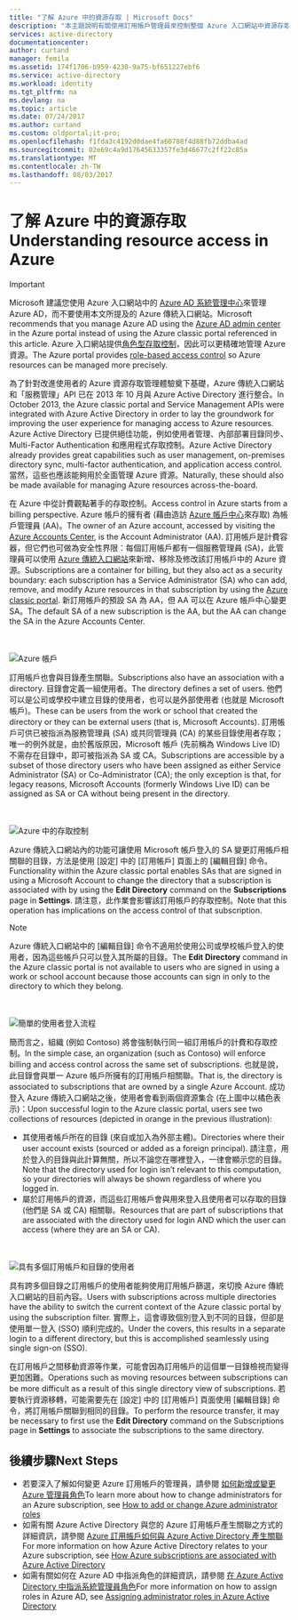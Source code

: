 ```yaml
---
title: "了解 Azure 中的資源存取 | Microsoft Docs"
description: "本主題說明有關使用訂用帳戶管理員來控制整個 Azure 入口網站中資源存取的概念"
services: active-directory
documentationcenter: 
author: curtand
manager: femila
ms.assetid: 174f1706-b959-4230-9a75-bf651227ebf6
ms.service: active-directory
ms.workload: identity
ms.tgt_pltfrm: na
ms.devlang: na
ms.topic: article
ms.date: 07/24/2017
ms.author: curtand
ms.custom: oldportal;it-pro;
ms.openlocfilehash: f1fda3c4192d0dae4fa60788f4d88fb72ddba4ad
ms.sourcegitcommit: 02e69c4a9d17645633357fe3d46677c2ff22c85a
ms.translationtype: MT
ms.contentlocale: zh-TW
ms.lasthandoff: 08/03/2017
---
```

# <a name="understanding-resource-access-in-azure"></a><span data-ttu-id="ec1d6-103">了解 Azure 中的資源存取</span><span class="sxs-lookup"><span data-stu-id="ec1d6-103">Understanding resource access in Azure</span></span>
> [!IMPORTANT]
> <span data-ttu-id="ec1d6-104">Microsoft 建議您使用 Azure 入口網站中的 [Azure AD 系統管理中心](https://aad.portal.azure.com)來管理 Azure AD，而不要使用本文所提及的 Azure 傳統入口網站。</span><span class="sxs-lookup"><span data-stu-id="ec1d6-104">Microsoft recommends that you manage Azure AD using the [Azure AD admin center](https://aad.portal.azure.com) in the Azure portal instead of using the Azure classic portal referenced in this article.</span></span> <span data-ttu-id="ec1d6-105">Azure 入口網站提供[角色型存取控制](role-based-access-control-configure.md)，因此可以更精確地管理 Azure 資源。</span><span class="sxs-lookup"><span data-stu-id="ec1d6-105">The Azure portal provides [role-based access control](role-based-access-control-configure.md) so Azure resources can be managed more precisely.</span></span>
> 
> 

<span data-ttu-id="ec1d6-106">為了針對改進使用者的 Azure 資源存取管理體驗奠下基礎，Azure 傳統入口網站和「服務管理」API 已在 2013 年 10 月與 Azure Active Directory 進行整合。</span><span class="sxs-lookup"><span data-stu-id="ec1d6-106">In October 2013, the Azure classic portal and Service Management APIs were integrated with Azure Active Directory in order to lay the groundwork for improving the user experience for managing access to Azure resources.</span></span> <span data-ttu-id="ec1d6-107">Azure Active Directory 已提供絕佳功能，例如使用者管理、內部部署目錄同步、Multi-Factor Authentication 和應用程式存取控制。</span><span class="sxs-lookup"><span data-stu-id="ec1d6-107">Azure Active Directory already provides great capabilities such as user management, on-premises directory sync, multi-factor authentication, and application access control.</span></span> <span data-ttu-id="ec1d6-108">當然，這些也應該能夠用於全面管理 Azure 資源。</span><span class="sxs-lookup"><span data-stu-id="ec1d6-108">Naturally, these should also be made available for managing Azure resources across-the-board.</span></span>

<span data-ttu-id="ec1d6-109">在 Azure 中從計費觀點著手的存取控制。</span><span class="sxs-lookup"><span data-stu-id="ec1d6-109">Access control in Azure starts from a billing perspective.</span></span> <span data-ttu-id="ec1d6-110">Azure 帳戶的擁有者 (藉由造訪 [Azure 帳戶中心](https://account.windowsazure.com/subscriptions)來存取) 為帳戶管理員 (AA)。</span><span class="sxs-lookup"><span data-stu-id="ec1d6-110">The owner of an Azure account, accessed by visiting the  [Azure Accounts Center](https://account.windowsazure.com/subscriptions), is the Account Administrator (AA).</span></span> <span data-ttu-id="ec1d6-111">訂用帳戶是計費容器，但它們也可做為安全性界限：每個訂用帳戶都有一個服務管理員 (SA)，此管理員可以使用 [Azure 傳統入口網站](https://manage.windowsazure.com/)來新增、移除及修改該訂用帳戶中的 Azure 資源。</span><span class="sxs-lookup"><span data-stu-id="ec1d6-111">Subscriptions are a container for billing, but they also act as a security boundary: each subscription has a Service Administrator (SA) who can add, remove, and modify Azure resources in that subscription by using the [Azure classic portal](https://manage.windowsazure.com/).</span></span> <span data-ttu-id="ec1d6-112">新訂用帳戶的預設 SA 為 AA，但 AA 可以在 Azure 帳戶中心變更 SA。</span><span class="sxs-lookup"><span data-stu-id="ec1d6-112">The default SA of a new subscription is the AA, but the AA can change the SA in the Azure Accounts Center.</span></span>

<br><br>![Azure 帳戶][1]

<span data-ttu-id="ec1d6-114">訂用帳戶也會與目錄產生關聯。</span><span class="sxs-lookup"><span data-stu-id="ec1d6-114">Subscriptions also have an association with a directory.</span></span> <span data-ttu-id="ec1d6-115">目錄會定義一組使用者。</span><span class="sxs-lookup"><span data-stu-id="ec1d6-115">The directory defines a set of users.</span></span> <span data-ttu-id="ec1d6-116">他們可以是公司或學校中建立目錄的使用者，也可以是外部使用者 (也就是 Microsoft 帳戶)。</span><span class="sxs-lookup"><span data-stu-id="ec1d6-116">These can be users from the work or school that created the directory or they can be external users (that is, Microsoft Accounts).</span></span> <span data-ttu-id="ec1d6-117">訂用帳戶可供已被指派為服務管理員 (SA) 或共同管理員 (CA) 的某些目錄使用者存取；唯一的例外就是，由於舊版原因，Microsoft 帳戶 (先前稱為 Windows Live ID) 不需存在目錄中，即可被指派為 SA 或 CA。</span><span class="sxs-lookup"><span data-stu-id="ec1d6-117">Subscriptions are accessible by a subset of those directory users who have been assigned as either Service Administrator (SA) or Co-Administrator (CA); the only exception is that, for legacy reasons, Microsoft Accounts (formerly Windows Live ID) can be assigned as SA or CA without being present in the directory.</span></span>

<br><br>![Azure 中的存取控制][2]

<span data-ttu-id="ec1d6-119">Azure 傳統入口網站內的功能可讓使用 Microsoft 帳戶登入的 SA 變更訂用帳戶相關聯的目錄，方法是使用 [設定] 中的 [訂用帳戶] 頁面上的 [編輯目錄] 命令。</span><span class="sxs-lookup"><span data-stu-id="ec1d6-119">Functionality within the Azure classic portal enables SAs that are signed in using a Microsoft Account to change the directory that a subscription is associated with by using the **Edit Directory** command on the **Subscriptions** page in **Settings**.</span></span> <span data-ttu-id="ec1d6-120">請注意，此作業會影響該訂用帳戶的存取控制。</span><span class="sxs-lookup"><span data-stu-id="ec1d6-120">Note that this operation has implications on the access control of that subscription.</span></span>

> [!NOTE]
> <span data-ttu-id="ec1d6-121">Azure 傳統入口網站中的 [編輯目錄] 命令不適用於使用公司或學校帳戶登入的使用者，因為這些帳戶只可以登入其所屬的目錄。</span><span class="sxs-lookup"><span data-stu-id="ec1d6-121">The **Edit Directory** command in the Azure classic portal is not available to users who are signed in using a work or school account because those accounts can sign in only to the directory to which they belong.</span></span>
> 
> 

<br><br>![簡單的使用者登入流程][3]

<span data-ttu-id="ec1d6-123">簡而言之，組織 (例如 Contoso) 將會強制執行同一組訂用帳戶的計費和存取控制。</span><span class="sxs-lookup"><span data-stu-id="ec1d6-123">In the simple case, an organization (such as Contoso) will enforce billing and access control across the same set of subscriptions.</span></span> <span data-ttu-id="ec1d6-124">也就是說，此目錄會與單一 Azure 帳戶所擁有的訂用帳戶相關聯。</span><span class="sxs-lookup"><span data-stu-id="ec1d6-124">That is, the directory is associated to subscriptions that are owned by a single Azure Account.</span></span> <span data-ttu-id="ec1d6-125">成功登入 Azure 傳統入口網站之後，使用者會看到兩個資源集合 (在上圖中以橘色表示)：</span><span class="sxs-lookup"><span data-stu-id="ec1d6-125">Upon successful login to the Azure classic portal, users see two collections of resources (depicted in orange in the previous illustration):</span></span>

* <span data-ttu-id="ec1d6-126">其使用者帳戶所在的目錄 (來自或加入為外部主體)。</span><span class="sxs-lookup"><span data-stu-id="ec1d6-126">Directories where their user account exists (sourced or added as a foreign principal).</span></span> <span data-ttu-id="ec1d6-127">請注意，用於登入的目錄與此計算無關，所以不論您在哪裡登入，一律會顯示您的目錄。</span><span class="sxs-lookup"><span data-stu-id="ec1d6-127">Note that the directory used for login isn’t relevant to this computation, so your directories will always be shown regardless of where you logged in.</span></span>
* <span data-ttu-id="ec1d6-128">屬於訂用帳戶的資源，而這些訂用帳戶會與用來登入且使用者可以存取的目錄 (他們是 SA 或 CA) 相關聯。</span><span class="sxs-lookup"><span data-stu-id="ec1d6-128">Resources that are part of subscriptions that are associated with the directory used for login AND which the user can access (where they are an SA or CA).</span></span>

<br><br>![具有多個訂用帳戶和目錄的使用者][4]

<span data-ttu-id="ec1d6-130">具有跨多個目錄之訂用帳戶的使用者能夠使用訂用帳戶篩選，來切換 Azure 傳統入口網站的目前內容。</span><span class="sxs-lookup"><span data-stu-id="ec1d6-130">Users with subscriptions across multiple directories have the ability to switch the current context of the Azure classic portal by using the subscription filter.</span></span> <span data-ttu-id="ec1d6-131">實際上，這會導致個別登入到不同的目錄，但卻是使用單一登入 (SSO) 順利完成的。</span><span class="sxs-lookup"><span data-stu-id="ec1d6-131">Under the covers, this results in a separate login to a different directory, but this is accomplished seamlessly using single sign-on (SSO).</span></span>

<span data-ttu-id="ec1d6-132">在訂用帳戶之間移動資源等作業，可能會因為訂用帳戶的這個單一目錄檢視而變得更加困難。</span><span class="sxs-lookup"><span data-stu-id="ec1d6-132">Operations such as moving resources between subscriptions can be more difficult as a result of this single directory view of subscriptions.</span></span> <span data-ttu-id="ec1d6-133">若要執行資源移轉，可能需要先在 [設定] 中的 [訂用帳戶] 頁面使用 [編輯目錄] 命令，將訂用帳戶關聯到相同的目錄。</span><span class="sxs-lookup"><span data-stu-id="ec1d6-133">To perform the resource transfer, it may be necessary to first use the **Edit Directory** command on the Subscriptions page in **Settings** to associate the subscriptions to the same directory.</span></span>

## <a name="next-steps"></a><span data-ttu-id="ec1d6-134">後續步驟</span><span class="sxs-lookup"><span data-stu-id="ec1d6-134">Next Steps</span></span>
* <span data-ttu-id="ec1d6-135">若要深入了解如何變更 Azure 訂用帳戶的管理員，請參閱 [如何新增或變更 Azure 管理員角色](../billing/billing-add-change-azure-subscription-administrator.md)</span><span class="sxs-lookup"><span data-stu-id="ec1d6-135">To learn more about how to change administrators for an Azure subscription, see [How to add or change Azure administrator roles](../billing/billing-add-change-azure-subscription-administrator.md)</span></span>
* <span data-ttu-id="ec1d6-136">如需有關 Azure Active Directory 與您的 Azure 訂用帳戶產生關聯之方式的詳細資訊，請參閱 [Azure 訂用帳戶如何與 Azure Active Directory 產生關聯](active-directory-how-subscriptions-associated-directory.md)</span><span class="sxs-lookup"><span data-stu-id="ec1d6-136">For more information on how Azure Active Directory relates to your Azure subscription, see [How Azure subscriptions are associated with Azure Active Directory](active-directory-how-subscriptions-associated-directory.md)</span></span>
* <span data-ttu-id="ec1d6-137">如需有關如何在 Azure AD 中指派角色的詳細資訊，請參閱 [在 Azure Active Directory 中指派系統管理員角色](active-directory-assign-admin-roles.md)</span><span class="sxs-lookup"><span data-stu-id="ec1d6-137">For more information on how to assign roles in Azure AD, see [Assigning administrator roles in Azure Active Directory](active-directory-assign-admin-roles.md)</span></span>

<!--Image references-->
[1]: ./media/active-directory-understanding-resource-access/IC707931.png
[2]: ./media/active-directory-understanding-resource-access/IC707932.png
[3]: ./media/active-directory-understanding-resource-access/IC707933.png
[4]: ./media/active-directory-understanding-resource-access/IC707934.png

